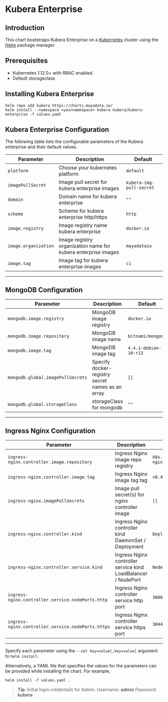 Kubera Enterprise
=====================


Introduction
------------

This chart bootstraps Kubera Enterprise on a [Kubernetes](http://kubernetes.io) cluster using the [Helm](https://helm.sh) package manager.

## Prerequisites
- Kubernetes 1.12.0+ with RBAC enabled.
- Default storageclass 

## Installing Kubera Enterprise
```
helm repo add kubera https://charts.mayadata.io/
helm install --namespace <yournamespace> kubera kubera/kubera-enterprise -f values.yaml
```

## Kubera Enterprise Configuration

The following table lists the configurable parameters of the Kubera enterprise and their default values.

| Parameter                                       | Description                                   | Default                                   |
| ------------------------------------------------|-----------------------------------------------| ------------------------------------------|
| `platform`                                      | Choose your kubernetes platform          |           `default`                                |
| `imagePullSecret`                     | Image pull secret for kubera enterprise images         |           `kubera-img-pull-secret`                                |
| `domain`                         | Domain name for kubera enterprise          |           `""`                                |
| `scheme`                                          | Scheme for kubera enterprise http/https  |      `http`                               |
| `image.registry`                                          | Image registry name kubera enterprise  |      `docker.io`                               |
| `image.organization`                                          | Image registry organization name for kubera enterprise images |      `mayadataio`                               |
| `image.tag`                                          | Image tag for kubera enterprise images |      `ci`                               |
-----------------------------------------------------------------------------------------------------------------------------------------------

## MongoDB Configuration

| Parameter                                 | Description                                                                                                | Default                                                      |
|-------------------------------------------|------------------------------------------------------------------------------------------------------------|--------------------------------------------------------------|
| `mongodb.image.registry`                          | MongoDB image registry                                                                                     | `docker.io`                                                  |
| `mongodb.image.repository`                        | MongoDB image name                                                                                         | `bitnami/mongodb`                                            |
| `mongodb.image.tag`                               | MongoDB image tag                                                                                          | `4.4.1-debian-10-r13`                                                 |
| `mongodb.global.imagePullSecrets`                       | Specify docker-registry secret names as an array                                                           | `[]`      |
| `mongodb.global.storageClass`                       | storageClass for mongodb                                                           | `""`      |
-----------------------------------------------------------------------------------------------------------------------------------------------

## Ingress Nginx Configuration

| Parameter                                 | Description                                                                                                | Default                                                      |
|-------------------------------------------|------------------------------------------------------------------------------------------------------------|--------------------------------------------------------------|
| `ingress-nginx.controller.image.repository`                          | Ingress Nginx image repo registry                                                                                     | `k8s.gcr.io/ingress-nginx/controller`                                                  |
| `ingress-nginx.controller.image.tag`                               | Ingress Nginx image tag tag                                                                                          | `v0.40.2`                                                 |
| `ingress-nginx.imagePullSecrets`                       | Image pull secret(s) for nginx controller image                                                           | `[]`      |
| `ingress-nginx.controller.kind`                               | Ingress Nginx controller kind DaemonSet / Deployment                                                                                         | `Deployment`                                                 |
| `ingress-nginx.controller.service.kind`                               | Ingress Nginx controller service kind LoadBalancer / NodePort                                                                                         | `NodePort`                                                 |
| `ingress-nginx.controller.service.nodePorts.http`                               | Ingress Nginx controller service http port                                                                                         | `30080`                                                 |
| `ingress-nginx.controller.service.nodePorts.https`                               | Ingress Nginx controller service https port                                                                                        | `30443`                                                 |
-----------------------------------------------------------------------------------------------------------------------------------------------

Specify each parameter using the `--set key=value[,key=value]` argument to `helm install`.

Alternatively, a YAML file that specifies the values for the parameters can be provided while installing the chart. For example,

```shell
helm install -f values.yaml .
```

> **Tip**: Initial login credentails for Admin. Username: **admin** Password: **kubera**
    
